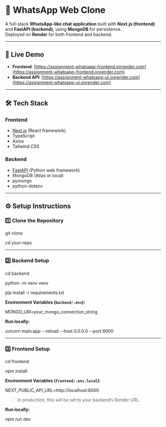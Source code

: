 # 📱 WhatsApp Web Clone

A full-stack **WhatsApp-like chat application** built with **Next.js (frontend)** and **FastAPI (backend)**, using **MongoDB** for persistence.  
Deployed on **Render** for both frontend and backend.

---

## 🚀 Live Demo
- **Frontend**: [https://assignment-whatsapp-frontend.onrender.com](https://assignment-whatsapp-frontend.onrender.com)
- **Backend API**: [https://assignment-whatsapp-ui.onrender.com](https://assignment-whatsapp-ui.onrender.com)

---

## 🛠 Tech Stack

### Frontend
- [Next.js](https://nextjs.org/) (React framework)
- TypeScript
- Axios
- Tailwind CSS

### Backend
- [FastAPI](https://fastapi.tiangolo.com/) (Python web framework)
- MongoDB (Atlas or local)
- pymongo
- python-dotenv

---

## ⚙️ Setup Instructions

### 1️⃣ Clone the Repository

git clone <repo-url>

cd your-repo

---

### 2️⃣ Backend Setup

cd backend

python -m venv venv

pip install -r requirements.txt


**Environment Variables (`backend/.env`):**

MONGO_URI=your_mongo_connection_string


**Run locally:**

uvicorn main:app --reload --host 0.0.0.0 --port 8000

---

### 3️⃣ Frontend Setup

cd frontend

npm install


**Environment Variables (`frontend/.env.local`):**

NEXT_PUBLIC_API_URL=http://localhost:8000

> In production, this will be set to your backend’s Render URL.

**Run locally:**

npm run dev



